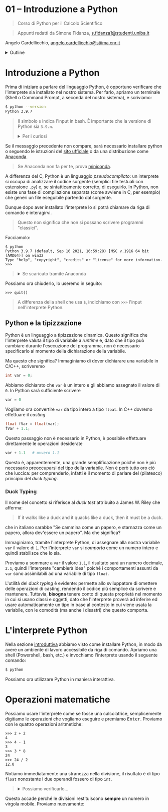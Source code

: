 # 01 – Introduzione a Python

> Corso di Python per il Calcolo Scientifico

> Appunti redatti da Simone Fidanza, s.fidanza1@studenti.uniba.it

Angelo Cardellicchio, angelo.cardellicchio@stiima.cnr.it


<details>
    <summary>Outline</summary>

<!-- TOC -->

- [01 – Introduzione a Python](#01--introduzione-a-python)
- [Introduzione a Python](#introduzione-a-python)
    - [Python e la tipizzazione](#python-e-la-tipizzazione)
        - [Duck Typing](#duck-typing)
- [L'interprete Python](#linterprete-python)

<!-- /TOC -->
</details>

# Introduzione a Python

Prima di iniziare a parlare del linguaggio Python, è opportuno verificare che
l'interprete sia installato nel nostro sistema. Per farlo, apriamo un
terminale (Shell o Command Prompt, a seconda del nostro sistema), e scriviamo:

```sh
$ python --version
Python 3.9.7
```

> Il simbolo `$` indica l'input in bash. È importante che la versione di Python sia `3.9.n`.
>
> <details>
>     <summary>Per i curiosi</summary>
>
> -   [What does ~$ stand for?](https://askubuntu.com/a/304023);
> -   [What does the $ mean when running commands?](https://stackoverflow.com/a/19986337/14879005);
> -   [What is the origin of the UNIX $ (dollar) prompt?](https://superuser.com/a/57613).
>
> </details>

<!-- https://stackoverflow.com/a/19986337/14879005 -->

Se il messaggio precedente non compare, sarà necessario installare python o
seguendo le istruzioni del [sito ufficiale](https://www.python.org) o da una
distribuzione come [Anaconda](https://www.anaconda.com).

> Se Anaconda non fa per te, prova [miniconda](https://docs.conda.io/en/latest/miniconda.html).

A differenza del C, Python è un linguaggio _pseudocompilato_: un interprete si
occupa di analizzare il codice sorgente (semplici file testuali con estensione
`.py`) e, se sintatticamente corretto, di eseguirlo. In Python, non esiste una
fase di compilazione separata (come avviene in C, per esempio) che generi un
file eseguibile partendo dal sorgente.

Dunque dopo aver installato l'interprete lo si potrà chiamare da riga di
comando e interagirvi.

> Questo non significa che non si possano scrivere programmi "classici".

Facciamolo:

```pycon
$ python
Python 3.9.7 (default, Sep 16 2021, 16:59:28) [MSC v.1916 64 bit (AMD64)] on win32
Type "help", "copyright", "credits" or "license" for more information.
>>>
```

> <details>
>     <summary>Se scaricato tramite Anaconda</summary>
>
> ```pycon
> $ python
> Python 3.9.7 (default, Sep 16 2021, 16:59:28) [MSC v.1916 64 bit (AMD64)] :: Anaconda, Inc. on win32
> Type "help", "copyright", "credits" or "license" for more information.
> >>>
> ```
> </details>

Possiamo ora chiuderlo, lo useremo in seguito:

```pycon
>>> quit()
```

> A differenza della shell che usa `$`, indichiamo con `>>>` l'input
> nell'interprete Python.


## Python e la tipizzazione

Python è un linguaggio a tipizzazione dinamica. Questo significa che
l'interprete valuta il tipo di variabile a _runtime_ e, dato che il tipo può
cambiare durante l'esecuzione del programma, non è necessario specificarlo
al momento della dichiarazione della variabile.

Ma questo che significa? Immaginiamo di dover dichiarare una variabile in
C/C++, scriveremo

```CPP
int var = 0;
```

Abbiamo dichiarato che `var` è un intero e gli abbiamo assegnato il valore di
`0`. In Python sarà sufficiente scrivere

```python
var = 0
```

Vogliamo ora convertire `var` da tipo intero a tipo `float`. In C++ dovremo
effettuare il _casting_

```CPP
float fVar = float(var);
fVar + 1.1;
```

Questo passaggio non è necessario in Python, è possibile effettuare
direttamente le operazioni desiderate

```python
var + 1.1   # ovvero 1.1
```

Questo è, apparentemente, una grande semplificazione poiché non è più
necessario preoccuparsi del tipo della variabile. Non è però tutto oro ciò
che luccica: per comprenderlo, infatti è il momento di parlare del (pilatesco)
principio del _duck typing_.

### Duck Typing

Il nome del concetto si riferisce al _duck test_ attribuito a James W. Riley che
afferma:

> If it walks like a duck and it quacks like a duck, then it must be a duck.

che in italiano sarabbe "Se cammina come un papero, e starnazza come un papero,
allora dev'essere un papero". Ma che significa?

Immaginiamo, tramite l'interprete Python, di assegnare alla nostra variabile
`var` il valore di `1`. Per l'interprete `var` si _comporta_ come un numero
intero e quindi stabilisce che lo sia.

Proviamo a sommare a `var` il valore `1.1`, il risultato sarà un numero
decimale, `2.1`, quindi l'interprete "cambierà idea" poiché i comportamenti
assunti da `var` sono assimilabili ad una variabile di tipo `float`.
<!-- Possiamo verificarlo con l'interprete

```pycon
$ python
Python 3.9.7 (default, Sep 16 2021, 16:59:28) [MSC v.1916 64 bit (AMD64)] :: Anaconda, Inc. on win32
Type "help", "copyright", "credits" or "license" for more information.
>>> var = 1
>>> type(var)
<class 'int'>
>>> type(var + 1.1)
<class 'float'>
>>>
```

> Abbiamo invocato la funzione `type()`, che usiamo per conoscere il tipo della
> variabile `var`. Vedremo più avanti cosa sono le funzioni. -->

L'utilità del _duck typing_ è evidente: permette allo sviluppatore di omettere
delle operazioni di casting, rendendo il codice più semplice da scrivere e
mantenere. Tuttavia, **bisogna** tenere conto di questa proprietà nel momento
in cui si usano classi e oggetti, dato che l'interprete proverà ad inferire
ed usare automaticamente un tipo in base al contesto in cui viene usata la
variabile, con le comodità (ma anche i disastri) che questo comporta.

# L'interprete Python

Nella sezione [introduttiva](#introduzione-a-python) abbiamo visto come
installare Python, in modo da avere un ambiente di lavoro accessibile da riga di
comando. Apriamo una shell (Powershell, bash, etc.) e invochiamo l'interprete
usando il seguente comando:

```sh
$ python
```

Possiamo ora utilizzare Python in maniera interattiva.

# Operazioni matematiche

Possiamo usare l'interprete come se fosse una calcolatrice, semplicemente
digitiamo le operazioni che vogliamo eseguire e premiamo <kbd>Enter</kbd>.
Proviamo con le quattro operazioni aritmetiche:

```pycon
>>> 2 + 2
4
>>> 4 - 1
3
>>> 3 * 8
24
>>> 24 / 2
12.0
```

Notiamo immediatamente una stranezza nella divisione, il risultato è di tipo
`float` nonostante i due operandi fossero di tipo `int`.

> <details>
>     <summary>Possiamo verificarlo...</summary>
>
> ... invocando la _funzione_ `type()` che ci permette di verificare quale sia
> il tipo di una variabile. Vedremo in seguito cosa è una funzione.
> ```pycon
> >>> type(24); type(2)
> <class 'int'>
> <class 'int'>
> >>> type(24 / 2)
> <class 'float'>
> ```
> </details>

Questo accade perché le divisioni restituiscono **sempre** un numero in virgola
mobile. Proviamo nuovamente:

```pycon

```
